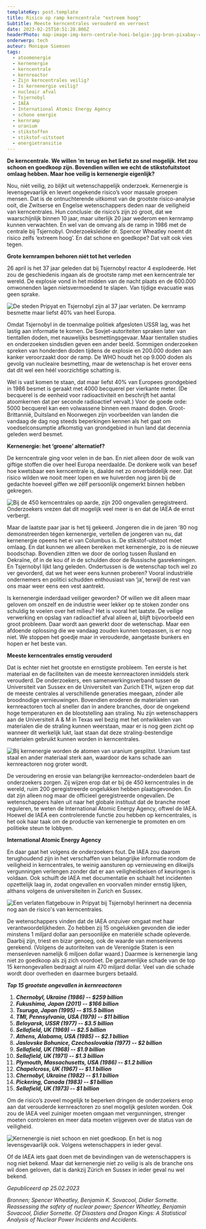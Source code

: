 ```yaml
---
templateKey: post.template
title: Risico op ramp kerncentrale "extreem hoog"
Subtitle: Meeste kerncentrales verouderd en verroest
date: 2023-02-25T10:51:28.806Z
headerPhoto: map-image-img-kern-centrale-hoei-belgie-jpg-bron-pixabay-com-onderschrift-de-bewoners-van-het-belgische-plaatsje-hoei-leven-al-jaren-naast-een-kerncentrale-maar-of-zij-veilig-zijn-is-nog-maar-de-vraag
onderwerp: tech
auteur: Monique Siemsen
tags:
  - atoomenergie
  - kernenergie
  - kerncentrale
  - kernreactor
  - Zijn kerncentrales veilig?
  - Is kernenergie veilig?
  - nucleair afval
  - Tsjernobyl
  - IAEA
  - International Atomic Energy Agency
  - schone energie
  - kernramp
  - uranium
  - stikstoffen
  - stikstof-uitstoot
  - energietransitie
---
```

**De kerncentrale. We willen ‘m terug en het liefst zo snel mogelijk. Het zou schoon en goedkoop zijn. Bovendien willen we echt de stikstofuitstoot omlaag hebben. Maar hoe veilig is kernenergie eigenlijk?**

Nou, niét veilig, zo blijkt uit wetenschappelijk onderzoek. Kernenergie is levensgevaarlijk en levert ongekende risico’s voor massale groepen mensen. Dat is de ontnuchterende uitkomst van de grootste risico-analyse ooit, die Zwitserse en Engelse wetenschappers deden naar de veiligheid van kerncentrales. Hun conclusie: de risico’s zijn zó groot, dat we waarschijnlijk binnen 10 jaar, maar uiterlijk 20 jaar wederom een kernramp kunnen verwachten. En wel van de omvang als de ramp in 1986 met de centrale bij Tsjernobyl. Onderzoeksleider dr. Spencer Wheatley noemt dit risico zelfs ‘extreem hoog’. En dat schone en goedkope? Dat valt ook vies tegen.

**Grote kernrampen behoren niét tot het verleden**

26 april is het 37 jaar geleden dat bij Tsjernobyl reactor 4 explodeerde. Het zou de geschiedenis ingaan als de grootste ramp met een kerncentrale ter wereld. De explosie vond in het midden van de nacht plaats en de 600.000 omwonenden lagen nietsvermoedend te slapen. Van tijdige evacuatie was geen sprake.

![De steden Pripyat en Tsjernobyl zijn al 37 jaar verlaten. De kernramp besmette maar liefst 40% van heel Europa.](/img/kern-pripyat-verlaten-gebouw.jpg "Pixabay.com")

Omdat Tsjernobyl in de toenmalige politiek afgesloten USSR lag, was het lastig aan informatie te komen. De Sovjet-autoriteiten spraken later van tientallen doden, met nauwelijks besmettingsgevaar. Maar tientallen studies en onderzoeken sindsdien geven een ander beeld. Sommigen onderzoeken spreken van honderden doden tijdens de explosie en 200.000 doden aan kanker veroorzaakt door de ramp. De WHO houdt het op 9.000 doden als gevolg van nucleaire besmetting, maar de wetenschap is het erover eens dat dit wel een héél voorzichtige schatting is.

Wel is vast komen te staan, dat maar liefst 40% van Europees grondgebied in 1986 besmet is geraakt met 4000 becquerel per vierkante meter. (De becquerel is de eenheid voor radioactiviteit en beschrijft het aantal atoomkern﻿en dat per seconde radioactief vervalt.) Voor de goede orde: 5000 becquerel kan een volwassene binnen een maand doden. Groot-Brittannië, Duitsland en Noorwegen zijn voorbeelden van landen die vandaag de dag nog steeds beperkingen kennen als het gaat om voedselconsumptie afkomstig van grondgebied in hun land dat decennia geleden werd besmet. 

**Kernenergie: het ‘groene’ alternatief?**

De kerncentrale ging voor velen in de ban. En niet alleen door de wolk van giftige stoffen die over heel Europa neerdaalde. De donkere wolk van besef hoe kwetsbaar een kerncentrale is, daalde net zo onverbiddelijk neer. Dát risico wilden we nooit meer lopen en we huiverden nog jaren bij de gedachte hoeveel giffen we zélf persoonlijk ongemerkt binnen hebben gekregen.

![Bij de 450 kerncentrales op aarde, zijn 200 ongevallen geregistreerd. Onderzoekers vrezen dat dit mogelijk veel meer is en dat de IAEA de ernst verbergt.](/img/kern-werklui-reactor.jpg "Pixabay.com")

Maar de laatste paar jaar is het tij gekeerd. Jongeren die in de jaren ‘80 nog demonstreerden tégen kernenergie, vertellen de jongeren van nu, dat kernenergie opeens het ei van Columbus is. De stikstof-uitstoot móet omlaag. En dat kunnen we alleen bereiken met kernenergie, zo is de nieuwe boodschap. Bovendien zitten we door de oorlog tussen Rusland en Oekraïne, óf in de kou óf in de schulden door de Russische gasrekeningen. En Tsjernobyl lijkt lang geleden. Ondertussen is de wetenschap toch wel zo ver gevorderd, dat we het weer eens kunnen proberen? Vooral industriële ondernemers en politici schudden enthousiast van ‘ja’, terwijl de rest van ons maar weer eens een vest aantrekt. 

Is kernenergie inderdaad veiliger geworden? Of willen we dit alleen maar geloven om onszelf en de industrie weer lekker op te stoken zonder ons schuldig te voelen over het milieu? Het is vooral het laatste. De veilige verwerking en opslag van radioactief afval alleen al, blijft bijvoorbeeld een groot probleem. Daar wordt aan gewerkt door de wetenschap. Maar een afdoende oplossing die we vandaag zouden kunnen toepassen, is er nog niet. We stoppen het goedje maar in verouderde, aangetaste bunkers en hopen er het beste van.

**Meeste kerncentrales ernstig verouderd**

Dat is echter niet het grootste en ernstigste probleem. Ten eerste is het materiaal en de faciliteiten van de meeste kernreactoren inmiddels sterk verouderd. De onderzoekers, een samenwerkingsverband tussen de Universiteit van Sussex en de Universiteit van Zurich ETH, wijzen erop dat de meeste centrales al verschillende generaties meegaan, zónder alle broodnodige vernieuwingen. Bovendien eroderen de materialen van kernreactoren toch al sneller dan in andere branches, door de ongekend hoge temperaturen en de blootstelling aan straling. Nu zijn wetenschappers aan de Universiteit A & M in Texas wel bezig met het ontwikkelen van materialen die de straling kunnen weerstaan, maar er is nog geen zicht op wanneer dit werkelijk lukt, laat staan dat deze straling-bestendige materialen gebruikt kunnen worden in kerncentrales. 

![Bij kernenergie worden de atomen van uranium gesplitst. Uranium tast staal en ander materiaal sterk aan, waardoor de kans schade aan kernreactoren nog groter wordt.](/img/kern-glas-uranium.jpg "Pixabay.com")

De veroudering en erosie van belangrijke kernreactor-onderdelen baart de onderzoekers zorgen. Zij wijzen erop dat er bij de 450 kerncentrales in de wereld, ruim 200 geregistreerde ongelukken hebben plaatsgevonden. En dat zijn alleen nog maar de officieel geregistreerde ongevallen. De wetenschappers halen uit naar het globale instituut dat de branche moet reguleren, te weten de International Atomic Energy Agency, oftwel de IAEA. Hoewel de IAEA een controlerende functie zou hebben op kerncentrales, is het ook haar taak om de productie van kernenergie te promoten en om politieke steun te lobbyen. 

**International Atomic Energy Agency**

En daar gaat het volgens de onderzoekers fout. De IAEA zou daarom terughoudend zijn in het verschaffen van belangrijke informatie rondom de veiligheid in kerncentrales, te weinig aansturen op vernieuwing en dikwijls vergunningen verlengen zonder dat er aan veiligheidseisen of keuringen is voldaan. Ook schuift de IAEA met documentatie en schaalt het incidenten opzettelijk laag in, zodat ongevallen en voorvallen minder ernstig lijken, althans volgens de universiteiten in Zurich en Sussex.

![Een verlaten flatgebouw in Pripyat bij Tsjernobyl herinnert na decennia nog aan de risico's van kerncentrales.](/img/kern-verlaten-gebouw-tsjernobyl.jpg "Pixabay.com")

De wetenschappers vinden dat de IAEA onzuiver omgaat met haar verantwoordelijkheden. Zo hebben zij 15 ongelukken gevonden die ieder minstens 1 miljard dollar aan persoonlijke en materiële schade opleverde. Daarbij zijn, triest en bizar genoeg, ook de waarde van mensenlevens gerekend. (Volgens de autoriteiten van de Verenigde Staten is een mensenleven namelijk 6 miljoen dollar waard.) Daarmee is kernenergie lang niet zo goedkoop als zij zich voordoet. De gezamenlijke schade van de top 15 kernongevallen bedraagt al ruim 470 miljard dollar. Veel van die schade wordt door overheden en daarmee burgers betaald. 

***Top 15 grootste ongevallen in kernreactoren***

1. ***Chernobyl, Ukraine (1986) -- $259 billion***
2. ***Fukushima, Japan (2011) -- $166 billion***
3. ***Tsuruga, Japan (1995) -- $15.5 billion***
4. ***TMI, Pennsylvania, USA (1979) -- $11 billion***
5. ***Beloyarsk, USSR (1977) -- $3.5 billion***
6. ***Sellafield, UK (1969) -- $2.5 billion***
7. ***Athens, Alabama, USA (1985) -- $2.1 billion***
8. ***Jaslovske Bohunice, Czechoslovakia (1977) -- $2 billion***
9. ***Sellafield, UK (1968) -- $1.9 billion***
10. ***Sellafield, UK (1971) -- $1.3 billion***
11. ***Plymouth, Massachusetts, USA (1986) -- $1.2 billion***
12. ***Chapelcross, UK (1967) -- $1.1 billion***
13. ***Chernobyl, Ukraine (1982) -- $1.1 billion***
14. ***Pickering, Canada (1983) -- $1 billion***
15. ***Sellafield, UK (1973) -- $1 billion***

Om de risico’s zoveel mogelijk te beperken dringen de onderzoekers erop aan dat verouderde kernreactoren zo snel mogelijk gesloten worden. Ook zou de IAEA veel zuiniger moeten omgaan met vergunningen, strenger moeten controleren en meer data moeten vrijgeven over de status van de veiligheid. 

![Kernenergie is niet schoon en niet goedkoop. En het is nog levensgevaarlijk ook. Volgens wetenschappers in ieder geval.](/img/kern-koeltoren-water-zonsondergang.jpg "Pixabay.com")

Of de IAEA iets gaat doen met de bevindingen van de wetenschappers is nog niet bekend. Maar dat kernenergie niet zo veilig is als de branche ons wil doen geloven, dat is dankzij Zürich en Sussex in ieder geval nu wel bekend.

*G﻿epubliceerd op 25.02.2023*

*Bronnen; Spencer Wheatley, Benjamin K. Sovacool, Didier Sornette. Reassessing the safety of nuclear power; Spencer Wheatley, Benjamin Sovacool, Didier Sornette. Of Disasters and Dragon Kings: A Statistical Analysis of Nuclear Power Incidents and Accidents.*